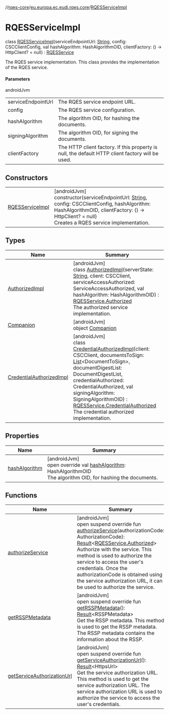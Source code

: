 //[rqes-core](../../../index.md)/[eu.europa.ec.eudi.rqes.core](../index.md)/[RQESServiceImpl](index.md)

# RQESServiceImpl

class [RQESServiceImpl](index.md)(serviceEndpointUrl: [String](https://kotlinlang.org/api/latest/jvm/stdlib/kotlin/-string/index.html), config: CSCClientConfig, val hashAlgorithm: HashAlgorithmOID, clientFactory: () -&gt; HttpClient? = null) : [RQESService](../-r-q-e-s-service/index.md)

The RQES service implementation. This class provides the implementation of the RQES service.

#### Parameters

androidJvm

| | |
|---|---|
| serviceEndpointUrl | The RQES service endpoint URL. |
| config | The RQES service configuration. |
| hashAlgorithm | The algorithm OID, for hashing the documents. |
| signingAlgorithm | The algorithm OID, for signing the documents. |
| clientFactory | The HTTP client factory. If this property is null, the default HTTP client factory will be used. |

## Constructors

| | |
|---|---|
| [RQESServiceImpl](-r-q-e-s-service-impl.md) | [androidJvm]<br>constructor(serviceEndpointUrl: [String](https://kotlinlang.org/api/latest/jvm/stdlib/kotlin/-string/index.html), config: CSCClientConfig, hashAlgorithm: HashAlgorithmOID, clientFactory: () -&gt; HttpClient? = null)<br>Creates a RQES service implementation. |

## Types

| Name | Summary |
|---|---|
| [AuthorizedImpl](-authorized-impl/index.md) | [androidJvm]<br>class [AuthorizedImpl](-authorized-impl/index.md)(serverState: [String](https://kotlinlang.org/api/latest/jvm/stdlib/kotlin/-string/index.html), client: CSCClient, serviceAccessAuthorized: ServiceAccessAuthorized, val hashAlgorithm: HashAlgorithmOID) : [RQESService.Authorized](../-r-q-e-s-service/-authorized/index.md)<br>The authorized service implementation. |
| [Companion](-companion/index.md) | [androidJvm]<br>object [Companion](-companion/index.md) |
| [CredentialAuthorizedImpl](-credential-authorized-impl/index.md) | [androidJvm]<br>class [CredentialAuthorizedImpl](-credential-authorized-impl/index.md)(client: CSCClient, documentsToSign: [List](https://kotlinlang.org/api/latest/jvm/stdlib/kotlin.collections/-list/index.html)&lt;DocumentToSign&gt;, documentDigestList: DocumentDigestList, credentialAuthorized: CredentialAuthorized, val signingAlgorithm: SigningAlgorithmOID) : [RQESService.CredentialAuthorized](../-r-q-e-s-service/-credential-authorized/index.md)<br>The credential authorized implementation. |

## Properties

| Name | Summary |
|---|---|
| [hashAlgorithm](hash-algorithm.md) | [androidJvm]<br>open override val [hashAlgorithm](hash-algorithm.md): HashAlgorithmOID<br>The algorithm OID, for hashing the documents. |

## Functions

| Name | Summary |
|---|---|
| [authorizeService](authorize-service.md) | [androidJvm]<br>open suspend override fun [authorizeService](authorize-service.md)(authorizationCode: AuthorizationCode): [Result](https://kotlinlang.org/api/latest/jvm/stdlib/kotlin/-result/index.html)&lt;[RQESService.Authorized](../-r-q-e-s-service/-authorized/index.md)&gt;<br>Authorize with the service. This method is used to authorize the service to access the user's credentials. Once the authorizationCode is obtained using the service authorization URL, it can be used to authorize the service. |
| [getRSSPMetadata](get-r-s-s-p-metadata.md) | [androidJvm]<br>open suspend override fun [getRSSPMetadata](get-r-s-s-p-metadata.md)(): [Result](https://kotlinlang.org/api/latest/jvm/stdlib/kotlin/-result/index.html)&lt;RSSPMetadata&gt;<br>Get the RSSP metadata. This method is used to get the RSSP metadata. The RSSP metadata contains the information about the RSSP. |
| [getServiceAuthorizationUrl](get-service-authorization-url.md) | [androidJvm]<br>open suspend override fun [getServiceAuthorizationUrl](get-service-authorization-url.md)(): [Result](https://kotlinlang.org/api/latest/jvm/stdlib/kotlin/-result/index.html)&lt;HttpsUrl&gt;<br>Get the service authorization URL. This method is used to get the service authorization URL. The service authorization URL is used to authorize the service to access the user's credentials. |
